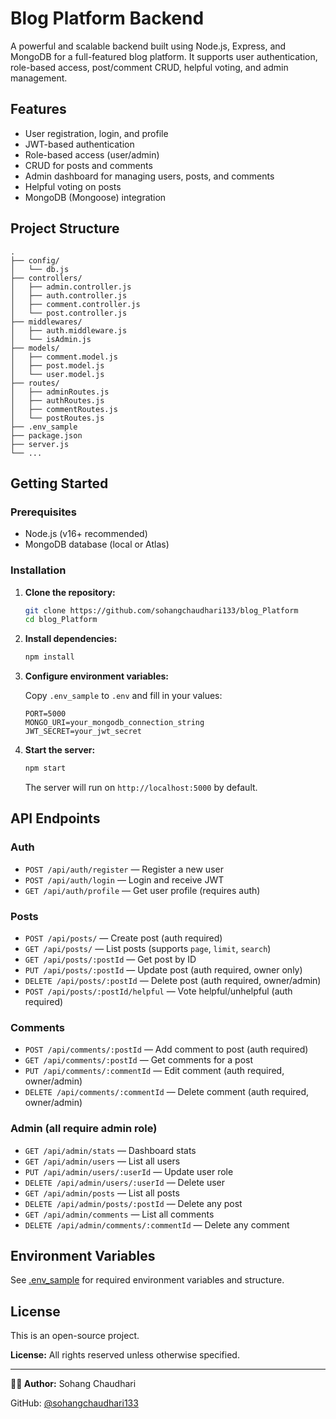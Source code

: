 # Blog Platform Backend

A powerful and scalable backend built using Node.js, Express, and MongoDB for a full-featured blog platform. It supports user authentication, role-based access, post/comment CRUD, helpful voting, and admin management.

## Features

- User registration, login, and profile
- JWT-based authentication
- Role-based access (user/admin)
- CRUD for posts and comments
- Admin dashboard for managing users, posts, and comments
- Helpful voting on posts
- MongoDB (Mongoose) integration

## Project Structure

```
.
├── config/
│   └── db.js
├── controllers/
│   ├── admin.controller.js
│   ├── auth.controller.js
│   ├── comment.controller.js
│   └── post.controller.js
├── middlewares/
│   ├── auth.middleware.js
│   └── isAdmin.js
├── models/
│   ├── comment.model.js
│   ├── post.model.js
│   └── user.model.js
├── routes/
│   ├── adminRoutes.js
│   ├── authRoutes.js
│   ├── commentRoutes.js
│   └── postRoutes.js
├── .env_sample
├── package.json
├── server.js
└── ...
```

## Getting Started

### Prerequisites

- Node.js (v16+ recommended)
- MongoDB database (local or Atlas)

### Installation

1. **Clone the repository:**

   ```sh
   git clone https://github.com/sohangchaudhari133/blog_Platform
   cd blog_Platform
   ```

2. **Install dependencies:**

   ```sh
   npm install
   ```

3. **Configure environment variables:**

   Copy `.env_sample` to `.env` and fill in your values:

   ```
   PORT=5000
   MONGO_URI=your_mongodb_connection_string
   JWT_SECRET=your_jwt_secret
   ```

4. **Start the server:**

   ```sh
   npm start
   ```

   The server will run on `http://localhost:5000` by default.

## API Endpoints

### Auth

- `POST /api/auth/register` — Register a new user
- `POST /api/auth/login` — Login and receive JWT
- `GET /api/auth/profile` — Get user profile (requires auth)

### Posts

- `POST /api/posts/` — Create post (auth required)
- `GET /api/posts/` — List posts (supports `page`, `limit`, `search`)
- `GET /api/posts/:postId` — Get post by ID
- `PUT /api/posts/:postId` — Update post (auth required, owner only)
- `DELETE /api/posts/:postId` — Delete post (auth required, owner/admin)
- `POST /api/posts/:postId/helpful` — Vote helpful/unhelpful (auth required)

### Comments

- `POST /api/comments/:postId` — Add comment to post (auth required)
- `GET /api/comments/:postId` — Get comments for a post
- `PUT /api/comments/:commentId` — Edit comment (auth required, owner/admin)
- `DELETE /api/comments/:commentId` — Delete comment (auth required, owner/admin)

### Admin (all require admin role)

- `GET /api/admin/stats` — Dashboard stats
- `GET /api/admin/users` — List all users
- `PUT /api/admin/users/:userId` — Update user role
- `DELETE /api/admin/users/:userId` — Delete user
- `GET /api/admin/posts` — List all posts
- `DELETE /api/admin/posts/:postId` — Delete any post
- `GET /api/admin/comments` — List all comments
- `DELETE /api/admin/comments/:commentId` — Delete any comment

## Environment Variables

See [.env_sample](.env_sample) for required environment variables and structure.

## License

This is an open-source project.

**License:** All rights reserved unless otherwise specified.

---

**👨‍💻 Author:** Sohang Chaudhari

GitHub: [@sohangchaudhari133](https://github.com/sohangchaudhari133)
